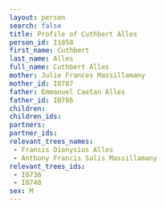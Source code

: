 ```yaml
---
layout: person
search: false
title: Profile of Cuthbert Alles
person_id: I1058
first_name: Cuthbert
last_name: Alles
full_name: Cuthbert Alles
mother: Julie Frances Massillamany
mother_id: I0787
father: Emmanuel Caetan Alles
father_id: I0786
children:
children_ids:
partners:
partner_ids:
relevant_trees_names:
 - Francis Dionysius Alles
 - Anthony Francis Salis Massillamany
relevant_trees_ids:
 - I0736
 - I0748
sex: M
---
```


